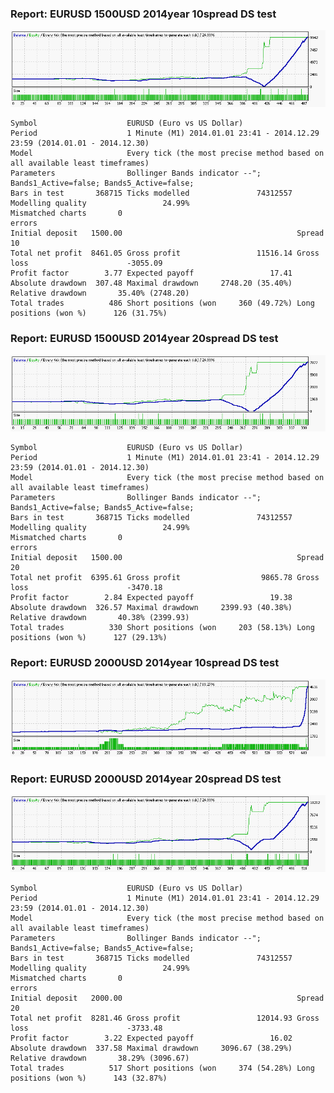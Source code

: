 
### Report: EURUSD 1500USD 2014year 10spread DS test

![EURUSD 1500USD 2014year 10spread DS test.txt](./EURUSD-1500USD-2014year-10spread-DS-test.gif)

    Symbol                    EURUSD (Euro vs US Dollar)
    Period                    1 Minute (M1) 2014.01.01 23:41 - 2014.12.29 23:59 (2014.01.01 - 2014.12.30)
    Model                     Every tick (the most precise method based on all available least timeframes)
    Parameters                Bollinger Bands indicator --"; Bands1_Active=false; Bands5_Active=false;
    Bars in test       368715 Ticks modelled               74312557 Modelling quality                 24.99%
    Mismatched charts       0
    errors
    Initial deposit   1500.00                                       Spread                                10
    Total net profit  8461.05 Gross profit                 11516.14 Gross loss                      -3055.09
    Profit factor        3.77 Expected payoff                 17.41
    Absolute drawdown  307.48 Maximal drawdown     2748.20 (35.40%) Relative drawdown       35.40% (2748.20)
    Total trades          486 Short positions (won     360 (49.72%) Long positions (won %)      126 (31.75%)

### Report: EURUSD 1500USD 2014year 20spread DS test

![EURUSD 1500USD 2014year 20spread DS test.txt](./EURUSD-1500USD-2014year-20spread-DS-test.gif)

    Symbol                    EURUSD (Euro vs US Dollar)
    Period                    1 Minute (M1) 2014.01.01 23:41 - 2014.12.29 23:59 (2014.01.01 - 2014.12.30)
    Model                     Every tick (the most precise method based on all available least timeframes)
    Parameters                Bollinger Bands indicator --"; Bands1_Active=false; Bands5_Active=false;
    Bars in test       368715 Ticks modelled               74312557 Modelling quality                 24.99%
    Mismatched charts       0
    errors
    Initial deposit   1500.00                                       Spread                                20
    Total net profit  6395.61 Gross profit                  9865.78 Gross loss                      -3470.18
    Profit factor        2.84 Expected payoff                 19.38
    Absolute drawdown  326.57 Maximal drawdown     2399.93 (40.38%) Relative drawdown       40.38% (2399.93)
    Total trades          330 Short positions (won     203 (58.13%) Long positions (won %)      127 (29.13%)

### Report: EURUSD 2000USD 2014year 10spread DS test

![EURUSD 2000USD 2014year 10spread DS test.txt](./EURUSD-2000USD-2014year-10spread-DS-test.gif)


### Report: EURUSD 2000USD 2014year 20spread DS test

![EURUSD 2000USD 2014year 20spread DS test.txt](./EURUSD-2000USD-2014year-20spread-DS-test.gif)

    Symbol                    EURUSD (Euro vs US Dollar)
    Period                    1 Minute (M1) 2014.01.01 23:41 - 2014.12.29 23:59 (2014.01.01 - 2014.12.30)
    Model                     Every tick (the most precise method based on all available least timeframes)
    Parameters                Bollinger Bands indicator --"; Bands1_Active=false; Bands5_Active=false;
    Bars in test       368715 Ticks modelled               74312557 Modelling quality                 24.99%
    Mismatched charts       0
    errors
    Initial deposit   2000.00                                       Spread                                20
    Total net profit  8281.46 Gross profit                 12014.93 Gross loss                      -3733.48
    Profit factor        3.22 Expected payoff                 16.02
    Absolute drawdown  337.58 Maximal drawdown     3096.67 (38.29%) Relative drawdown       38.29% (3096.67)
    Total trades          517 Short positions (won     374 (54.28%) Long positions (won %)      143 (32.87%)
